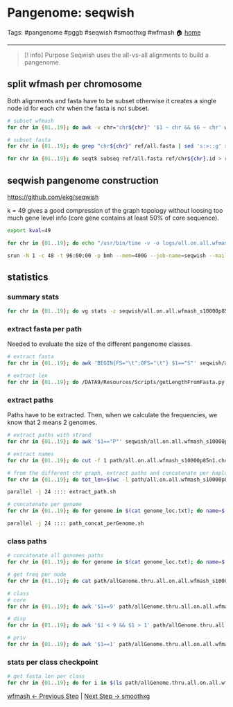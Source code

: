 # Pangenome: seqwish
Tags: #pangenome #pggb #seqwish #smoothxg #wfmash
🏠 [home](README.md)
***
> [! info] Purpose
> Seqwish uses the all-vs-all alignments to build a pangenome.

## split wfmash per chromosome

Both alignments and fasta have to be subset otherwise it creates a single node id for each chr when the fasta is not subset.

```bash
# subset wfmash
for chr in {01..19}; do awk -v chr="chr${chr}" '$1 ~ chr && $6 ~ chr' wfmash/all.on.all.wfmash_s10000p85n1.paf > wfmash/all.on.all.wfmash_s10000p85n1.chr${chr}.paf; done

# subset fasta
for chr in {01..19}; do grep "chr${chr}" ref/all.fasta | sed 's:>::g' > ref/chr${chr}.id; done

for chr in {01..19}; do seqtk subseq ref/all.fasta ref/chr${chr}.id > ref/chr${chr}.fasta; done
```

## seqwish pangenome construction

https://github.com/ekg/seqwish

k = 49 gives a good compression of the graph topology without loosing too much gene level info (core gene contains at least 50% of core sequence).

```bash
export kval=49

for chr in {01..19}; do echo "/usr/bin/time -v -o logs/all.on.all.wfmash_s10000p85n1.chr${chr}.seqwish_k${kval}.timelog seqwish -p wfmash/all.on.all.wfmash_s10000p85n1.chr${chr}.paf -s ref/chr${chr}.fasta -g seqwish/all.on.all.wfmash_s10000p85n1.chr${chr}.seqwish_k${kval}.gfa -t 48 -k ${kval} -P 2> logs/all.on.all.wfmash_s10000p85n1.chr${chr}.seqwish_k${kval}.err"; done > seqwish_commands.sh

srun -N 1 -c 48 -t 96:00:00 -p bmh --mem=400G --job-name=seqwish --mail-type=ALL --mail-user=ndcochetel@ucdavis.edu seqwish_commands.sh
```

## statistics
### summary stats
```bash
for chr in {01..19}; do vg stats -z seqwish/all.on.all.wfmash_s10000p85n1.chr${chr}.seqwish_k${kval}.gfa > seqwish/all.on.all.wfmash_s10000p85n1.chr${chr}.seqwish_k${kval}.stats; done
```

### extract fasta per path
Needed to evaluate the size of the different pangenome classes.

```bash
# extract fasta
for chr in {01..19}; do awk 'BEGIN{FS="\t";OFS="\t"} $1=="S"' seqwish/all.on.all.wfmash_s10000p85n1.chr${chr}.seqwish_k${kval}.gfa | awk 'BEGIN{FS="\t";OFS="\t"}  {gsub("S", ">s", $1); print $1$2"\n"$3}' > fasta/all.on.all.wfmash_s10000p85n1.chr${chr}.seqwish_k${kval}.fasta; done

# extract len
for chr in {01..19}; do /DATA9/Resources/Scripts/getLengthFromFasta.py fasta/all.on.all.wfmash_s10000p85n1.chr${chr}.seqwish_k${kval}.fasta > fasta/all.on.all.wfmash_s10000p85n1.chr${chr}.seqwish_k${kval}.fasta.len; done
```

### extract paths 
Paths have to be extracted. Then, when we calculate the frequencies, we know that 2 means 2 genomes.

```bash
# extract paths with strand
for chr in {01..19}; do awk '$1=="P"' seqwish/all.on.all.wfmash_s10000p85n1.chr${chr}.seqwish_k${kval}.gfa | cut -f 2-3 > path/all.on.all.wfmash_s10000p85n1.chr${chr}.seqwish_k${kval}.path; done

# extract names
for chr in {01..19}; do cut -f 1 path/all.on.all.wfmash_s10000p85n1.chr${chr}.seqwish_k${kval}.path > path/all.on.all.wfmash_s10000p85n1.chr${chr}.seqwish_k${kval}.id; done

# from the different chr graph, extract paths and concatenate per haplotype
for chr in {01..19}; do tot_len=$(wc -l path/all.on.all.wfmash_s10000p85n1.chr${chr}.seqwish_k${kval}.id | cut -f 1 -d ' '); for line_nb in `seq 1 ${tot_len}`; do name=$(sed -n "${line_nb}p" path/all.on.all.wfmash_s10000p85n1.chr${chr}.seqwish_k${kval}.id); echo "sed -n "${line_nb}p" path/all.on.all.wfmash_s10000p85n1.chr${chr}.seqwish_k${kval}.path | cut -f 2 | tr ',' '\n' | sed 's:+:\\t+:g' | sed 's:-:\\t-:g' | sed 's:^:s:g'> path/${name}.thru.all.on.all.wfmash_s10000p85n1.chr${chr}.seqwish_k${kval}.path"; done; done > extract_path.sh

parallel -j 24 :::: extract_path.sh

# concatenate per genome
for chr in {01..19}; do for genome in $(cat genome_loc.txt); do name=$(basename ${genome}); echo "cat path/${name}.hap[1-2].chr${chr}.thru.all.on.all.wfmash_s10000p85n1.chr${chr}.seqwish_k${kval}.path | cut -f 1 | sort -u > path/${name}.thru.all.on.all.wfmash_s10000p85n1.chr${chr}.seqwish_k${kval}.path"; done; done > path_concat_perGenome.sh

parallel -j 24 :::: path_concat_perGenome.sh
```

### class paths

```bash
# concatenate all genomes paths
for chr in {01..19}; do for genome in $(cat genome_loc.txt); do name=$(basename ${genome}); cat path/${name}.thru.all.on.all.wfmash_s10000p85n1.chr${chr}.seqwish_k${kval}.path; done > path/allGenome.thru.all.on.all.wfmash_s10000p85n1.chr${chr}.seqwish_k${kval}.path; done

# get freq per node
for chr in {01..19}; do cat path/allGenome.thru.all.on.all.wfmash_s10000p85n1.chr${chr}.seqwish_k${kval}.path | sort | uniq -c > path/allGenome.thru.all.on.all.wfmash_s10000p85n1.chr${chr}.seqwish_k${kval}.freq; done

# class
# core
for chr in {01..19}; do awk '$1==9' path/allGenome.thru.all.on.all.wfmash_s10000p85n1.chr${chr}.seqwish_k${kval}.freq > path/allGenome.thru.all.on.all.wfmash_s10000p85n1.chr${chr}.seqwish_k${kval}.core.freq; done

# disp
for chr in {01..19}; do awk '$1 < 9 && $1 > 1' path/allGenome.thru.all.on.all.wfmash_s10000p85n1.chr${chr}.seqwish_k${kval}.freq > path/allGenome.thru.all.on.all.wfmash_s10000p85n1.chr${chr}.seqwish_k${kval}.disp.freq; done

# priv
for chr in {01..19}; do awk '$1==1' path/allGenome.thru.all.on.all.wfmash_s10000p85n1.chr${chr}.seqwish_k${kval}.freq > path/allGenome.thru.all.on.all.wfmash_s10000p85n1.chr${chr}.seqwish_k${kval}.priv.freq; done
```

### stats per class checkpoint
```bash
# get fasta len per class
for chr in {01..19}; do for i in $(ls path/allGenome.thru.all.on.all.wfmash_s10000p85n1.chr${chr}.seqwish_k${kval}.*.freq); do class=$(basename $i .freq | sed "s:allGenome.thru.all.on.all.wfmash_s10000p85n1.chr${chr}.seqwish_k${kval}.::g"); grep -wFf <(sed 's:^.*s:s:g' $i) fasta/all.on.all.wfmash_s10000p85n1.chr${chr}.seqwish_k${kval}.fasta.len > fasta/all.on.all.wfmash_s10000p85n1.chr${chr}.seqwish_k${kval}.${class}.fasta.len; done; done
```


[wfmash <- Previous Step](0.02_GitHub_PGGB_wfmash.md) | [Next Step -> smoothxg](0.04_GitHub_PGGB_smoothxg.md)
